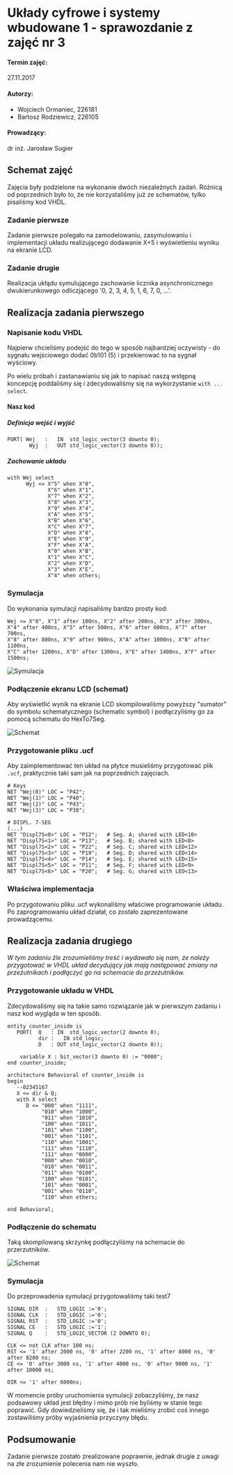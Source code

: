 # Układy cyfrowe i systemy wbudowane 1 - sprawozdanie z zajęć nr 3

#### Termin zajęć:
27.11.2017

#### Autorzy:
* Wojciech Ormaniec, 226181
* Bartosz Rodziewicz, 226105

#### Prowadzący:
dr inż. Jarosław Sugier


## Schemat zajęć
Zajęcia były podzielone na wykonanie dwóch niezależnych zadań. Różnicą od poprzednich było to, że nie korzystaliśmy już ze schematów, tylko pisaliśmy kod VHDL.
### Zadanie pierwsze
Zadanie pierwsze polegało na zamodelowaniu, zasymulowaniu i implementacji układu realizującego dodawanie X+5 i wyświetleniu wyniku na ekranie LCD.
### Zadanie drugie
Realizacja ukłądu symulującego zachowanie licznika asynchronicznego dwukierunkowego odliczjącego '0, 2, 3, 4, 5, 1, 6, 7, 0, ...'.

## Realizacja zadania pierwszego
### Napisanie kodu VHDL
Najpierw chcieliśmy podejść do tego w sposób najbardziej oczywisty - do sygnału wejściowego dodać 0b101 (5) i przekierować to na sygnał wyściowy.

Po wielu próbah i zastanawianiu się jak to napisać naszą wstępną koncepcję poddaliśmy się i zdecydowaliśmy się na wykorzystanie `with ... select`.

#### Nasz kod
##### Definicja wejść i wyjść
```
PORT( Wej   :	IN	std_logic_vector(3 downto 0);
       Wyj	:	OUT	std_logic_vector(3 downto 0));
```
##### Zachowanie układu
```
with Wej select
      Wyj <= X"5" when X"0",
             X"6" when X"1",
             X"7" when X"2",
             X"8" when X"3",
             X"9" when X"4",
             X"A" when X"5",
             X"B" when X"6",
             X"C" when X"7",
             X"D" when X"8",
             X"E" when X"9",
             X"F" when X"A",
             X"0" when X"B",
             X"1" when X"C",
             X"2" when X"D",
             X"3" when X"E",
             X"4" when others;
```

### Symulacja

Do wykonania symulacji napisaliśmy bardzo prosty kod:
```
Wej <= X"0", X"1" after 100ns, X"2" after 200ns, X"3" after 300ns,
X"4" after 400ns, X"5" after 500ns, X"6" after 600ns, X"7" after 700ns,
X"8" after 800ns, X"9" after 900ns, X"A" after 1000ns, X"B" after 1100ns,
X"C" after 1200ns, X"D" after 1300ns, X"E" after 1400ns, X"F" after 1500ns;
```

![Symulacja](symulacja1.png)

### Podłączenie ekranu LCD (schemat)

Aby wyświetlić wynik na ekranie LCD skompilowaliśmy powyższy "sumator" do symbolu schematycznego (schematic symbol) i podłączyliśmy go za pomocą schematu do HexTo7Seg.

![Schemat](schemat1.png)

### Przygotowanie pliku .ucf

Aby zaimplementować ten układ na płytce musieliśmy przygotować plik `.ucf`, praktycznie taki sam jak na poprzednich zajęciach.

```
# Keys
NET "Wej(0)" LOC = "P42";
NET "Wej(1)" LOC = "P40";
NET "Wej(2)" LOC = "P43";
NET "Wej(3)" LOC = "P38";
```

```
# DISPL. 7-SEG
(...)
NET "Displ7S<0>" LOC = "P12";	# Seg. A; shared with LED<10>
NET "Displ7S<1>" LOC = "P13";	# Seg. B; shared with LED<8>
NET "Displ7S<2>" LOC = "P22";	# Seg. C; shared with LED<12>
NET "Displ7S<3>" LOC = "P19";	# Seg. D; shared with LED<14>
NET "Displ7S<4>" LOC = "P14";	# Seg. E; shared with LED<15>
NET "Displ7S<5>" LOC = "P11";	# Seg. F; shared with LED<9>
NET "Displ7S<6>" LOC = "P20";	# Seg. G; shared with LED<13>
```

### Właściwa implementacja
Po przygotowaniu pliku .ucf wykonaliśmy właściwe programowanie układu. Po zaprogramowaniu układ działał, co zostało zaprezentowane prowadzącemu.

## Realizacja zadania drugiego
_W tym zadaniu źle zrozumieliśmy treść i wydawało się nam, że należy przygotować w VHDL układ decydujący jak mają następować zmiany na przeżutnikach i podłączyć go na schemacie do przeżutników._

### Przygotowanie układu w VHDL

Zdecydowaliśmy się na takie samo rozwiązanie jak w pierwszym zadaniu i nasz kod wygląda w ten sposób.

```
entity counter_inside is
   PORT(  Q   :	IN	std_logic_vector(2 downto 0);
          dir :   IN std_logic;
          D	  :	OUT	std_logic_vector(2 downto 0));

	variable X : bit_vector(3 downto 0) := "0000";
end counter_inside;

architecture Behavioral of counter_inside is
begin
   --02345167
   X <= dir & Q;
   with X select
      D <= "000" when "1111",
           "010" when "1000",
           "011" when "1010",
           "100" when "1011",
           "101" when "1100",
           "001" when "1101",
           "110" when "1001",
           "111" when "1110",
           "111" when "0000",
           "000" when "0010",
           "010" when "0011",
           "011" when "0100",
           "100" when "0101",
           "101" when "0001",
           "001" when "0110",
           "110" when others;

end Behavioral;
```

### Podłączenie do schematu
Taką skompilowaną skrzynkę podłączyliśmy na schemacie do przerzutników.

![Schemat](schemat2.png)

### Symulacja
Do przeprowadenia symulacji przygotowaliśmy taki test7
```
SIGNAL DIR	:	STD_LOGIC :='0';
SIGNAL CLK	:	STD_LOGIC :='0';
SIGNAL RST	:	STD_LOGIC :='0';
SIGNAL CE	:	STD_LOGIC :='1';
SIGNAL Q	:	STD_LOGIC_VECTOR (2 DOWNTO 0);
```

```
CLK <= not CLK after 100 ns;
RST <= '1' after 2000 ns, '0' after 2200 ns, '1' after 8000 ns, '0' after 8200 ns;
CE <= '0' after 3000 ns, '1' after 4000 ns, '0' after 9000 ns, '1' after 10000 ns;

DIR <= '1' after 6000ns;
```

W momencie próby uruchomienia symulacji zobaczyliśmy, że nasz podsawowy układ jest błędny i mimo prób nie byliśmy w stanie tego poprawić. Gdy dowiedzieliśmy się, że i tak mieliśmy zrobić coś innego zostawiliśmy próby wyjaśnienia przyczyny błędu.

## Podsumowanie
Zadanie pierwsze zostało zrealizowane poprawnie, jednak drugie z uwagi na złe zrozumienie polecenia nam nie wyszło.
